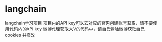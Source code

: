 # langchain
langchain学习项目
项目内的API key可以去对应的官网创建账号获取，请不要使用代码内的API key
微博代理获取大V的代码中，请自己登陆微博获取自己cookies 并修改

